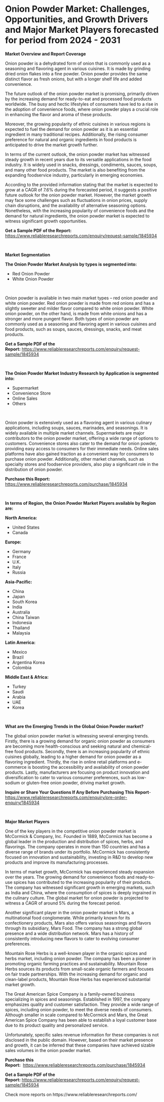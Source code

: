 <p><h1>Onion Powder Market: Challenges, Opportunities, and Growth Drivers and Major Market Players forecasted for period from 2024 - 2031</h1></p><p><strong>Market Overview and Report Coverage</strong></p>
<p><p>Onion powder is a dehydrated form of onion that is commonly used as a seasoning and flavoring agent in various cuisines. It is made by grinding dried onion flakes into a fine powder. Onion powder provides the same distinct flavor as fresh onions, but with a longer shelf life and added convenience.</p><p>The future outlook of the onion powder market is promising, primarily driven by the increasing demand for ready-to-eat and processed food products worldwide. The busy and hectic lifestyles of consumers have led to a rise in the adoption of convenience foods, where onion powder plays a crucial role in enhancing the flavor and aroma of these products.</p><p>Moreover, the growing popularity of ethnic cuisines in various regions is expected to fuel the demand for onion powder as it is an essential ingredient in many traditional recipes. Additionally, the rising consumer preference for natural and organic ingredients in food products is anticipated to drive the market growth further.</p><p>In terms of the current outlook, the onion powder market has witnessed steady growth in recent years due to its versatile applications in the food industry. It is widely used in snacks, dressings, condiments, sauces, soups, and many other food products. The market is also benefiting from the expanding foodservice industry, particularly in emerging economies.</p><p>According to the provided information stating that the market is expected to grow at a CAGR of 7.6% during the forecasted period, it suggests a positive future outlook for the onion powder market. However, the market growth may face some challenges such as fluctuations in onion prices, supply chain disruptions, and the availability of alternative seasoning options. Nonetheless, with the increasing popularity of convenience foods and the demand for natural ingredients, the onion powder market is expected to witness significant growth opportunities.</p></p>
<p><strong>Get a Sample PDF of the Report:</strong> <a href="https://www.reliableresearchreports.com/enquiry/request-sample/1845934">https://www.reliableresearchreports.com/enquiry/request-sample/1845934</a></p>
<p>&nbsp;</p>
<p><strong>Market Segmentation</strong></p>
<p><strong>The Onion Powder Market Analysis by types is segmented into:</strong></p>
<p><ul><li>Red Onion Powder</li><li>White Onion Powder</li></ul></p>
<p>&nbsp;</p>
<p><p>Onion powder is available in two main market types – red onion powder and white onion powder. Red onion powder is made from red onions and has a slightly sweeter and milder flavor compared to white onion powder. White onion powder, on the other hand, is made from white onions and has a stronger and more pungent flavor. Both types of onion powder are commonly used as a seasoning and flavoring agent in various cuisines and food products, such as soups, sauces, dressings, snacks, and meat products.</p></p>
<p><strong>Get a Sample PDF of the Report:</strong>&nbsp;<a href="https://www.reliableresearchreports.com/enquiry/request-sample/1845934">https://www.reliableresearchreports.com/enquiry/request-sample/1845934</a></p>
<p>&nbsp;</p>
<p><strong>The Onion Powder Market Industry Research by Application is segmented into:</strong></p>
<p><ul><li>Supermarket</li><li>Convenience Store</li><li>Online Sales</li><li>Others</li></ul></p>
<p>&nbsp;</p>
<p><p>Onion powder is extensively used as a flavoring agent in various culinary applications, including soups, sauces, marinades, and seasonings. It is widely available in multiple market channels. Supermarkets are major contributors to the onion powder market, offering a wide range of options to customers. Convenience stores also cater to the demand for onion powder, providing easy access to consumers for their immediate needs. Online sales platforms have also gained traction as a convenient way for consumers to purchase onion powder. Additionally, other market channels, such as specialty stores and foodservice providers, also play a significant role in the distribution of onion powder.</p></p>
<p><strong>Purchase this Report:</strong>&nbsp; <a href="https://www.reliableresearchreports.com/purchase/1845934">https://www.reliableresearchreports.com/purchase/1845934</a></p>
<p>&nbsp;</p>
<p><strong>In terms of Region, the Onion Powder Market Players available by Region are:</strong></p>
<p>
    <p> <strong> North America: </strong>
        <ul>
            <li>United States</li>
            <li>Canada</li>
        </ul>
        </p> 
    <p> <strong> Europe: </strong>
        <ul>
            <li>Germany</li>
            <li>France</li>
            <li>U.K.</li>
            <li>Italy</li>
            <li>Russia</li>
        </ul>
        </p> 
    <p> <strong> Asia-Pacific: </strong>
        <ul>
            <li>China</li>
            <li>Japan</li>
            <li>South Korea</li>
            <li>India</li>
            <li>Australia</li>
            <li>China Taiwan</li>
            <li>Indonesia</li>
            <li>Thailand</li>
            <li>Malaysia</li>
        </ul>
        </p> 
    <p> <strong> Latin America: </strong>
        <ul>
            <li>Mexico</li>
            <li>Brazil</li>
            <li>Argentina Korea</li>
            <li>Colombia</li>
        </ul>
        </p> 
    <p> <strong> Middle East & Africa: </strong>
        <ul>
            <li>Turkey</li>
            <li>Saudi</li>
            <li>Arabia</li>
            <li>UAE</li>
            <li>Korea</li>
        </ul>
    </p>
    </p>
<p>&nbsp;</p>
<p><strong>What are the Emerging Trends in the Global Onion Powder market?</strong></p>
<p><p>The global onion powder market is witnessing several emerging trends. Firstly, there is a growing demand for organic onion powder as consumers are becoming more health-conscious and seeking natural and chemical-free food products. Secondly, there is an increasing popularity of ethnic cuisines globally, leading to a higher demand for onion powder as a flavoring ingredient. Thirdly, the rise in online retail platforms and e-commerce is boosting the accessibility and availability of onion powder products. Lastly, manufacturers are focusing on product innovation and diversification to cater to various consumer preferences, such as low-sodium or gluten-free onion powder, driving market growth.</p></p>
<p><strong>Inquire or Share Your Questions If Any Before Purchasing This Report</strong>- <a href="https://www.reliableresearchreports.com/enquiry/pre-order-enquiry/1845934">https://www.reliableresearchreports.com/enquiry/pre-order-enquiry/1845934</a></p>
<p>&nbsp;</p>
<p><strong>Major Market Players</strong></p>
<p><p>One of the key players in the competitive onion powder market is McCormick & Company, Inc. Founded in 1889, McCormick has become a global leader in the production and distribution of spices, herbs, and flavorings. The company operates in more than 150 countries and has a diverse range of brands under its portfolio. McCormick has consistently focused on innovation and sustainability, investing in R&D to develop new products and improve its manufacturing processes.</p><p>In terms of market growth, McCormick has experienced steady expansion over the years. The growing demand for convenience foods and ready-to-use spices has contributed to the increasing popularity of their products. The company has witnessed significant growth in emerging markets, such as India and China, where the consumption of spices is deeply ingrained in the culinary culture. The global market for onion powder is projected to witness a CAGR of around 5% during the forecast period.</p><p>Another significant player in the onion powder market is Mars, a multinational food conglomerate. While primarily known for its confectionery products, Mars also offers various seasonings and flavors through its subsidiary, Mars Food. The company has a strong global presence and a wide distribution network. Mars has a history of consistently introducing new flavors to cater to evolving consumer preferences.</p><p>Mountain Rose Herbs is a well-known player in the organic spices and herbs market, including onion powder. The company has been a pioneer in promoting organic farming practices and sustainability. Mountain Rose Herbs sources its products from small-scale organic farmers and focuses on fair trade partnerships. With the increasing demand for organic and clean-label products, Mountain Rose Herbs has experienced substantial market growth.</p><p>The Great American Spice Company is a family-owned business specializing in spices and seasonings. Established in 1997, the company emphasizes quality and customer satisfaction. They provide a wide range of spices, including onion powder, to meet the diverse needs of consumers. Although smaller in scale compared to McCormick and Mars, the Great American Spice Company has been able to establish a loyal customer base due to its product quality and personalized service.</p><p>Unfortunately, specific sales revenue information for these companies is not disclosed in the public domain. However, based on their market presence and growth, it can be inferred that these companies have achieved sizable sales volumes in the onion powder market.</p></p>
<p><strong>Purchase this Report:</strong>&nbsp;&nbsp;<a href="https://www.reliableresearchreports.com/purchase/1845934">https://www.reliableresearchreports.com/purchase/1845934</a></p>
<p></p>
<p><strong>Get a Sample PDF of the Report:</strong>&nbsp;<a href="https://www.reliableresearchreports.com/enquiry/request-sample/1845934">https://www.reliableresearchreports.com/enquiry/request-sample/1845934</a></p>
<p>Check more reports on https://www.reliableresearchreports.com/</p>